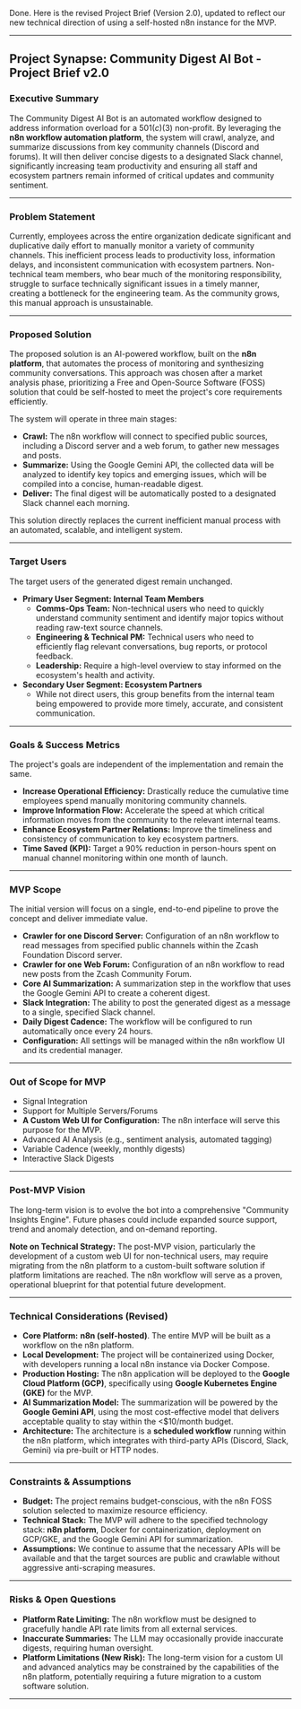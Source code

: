 Done. Here is the revised Project Brief (Version 2.0), updated to reflect our new technical direction of using a self-hosted n8n instance for the MVP.

***

## **Project Synapse: Community Digest AI Bot - Project Brief v2.0**

### **Executive Summary**

The Community Digest AI Bot is an automated workflow designed to address information overload for a $501(c)(3)$ non-profit. By leveraging the **n8n workflow automation platform**, the system will crawl, analyze, and summarize discussions from key community channels (Discord and forums). It will then deliver concise digests to a designated Slack channel, significantly increasing team productivity and ensuring all staff and ecosystem partners remain informed of critical updates and community sentiment.

---

### **Problem Statement**

Currently, employees across the entire organization dedicate significant and duplicative daily effort to manually monitor a variety of community channels. This inefficient process leads to productivity loss, information delays, and inconsistent communication with ecosystem partners. Non-technical team members, who bear much of the monitoring responsibility, struggle to surface technically significant issues in a timely manner, creating a bottleneck for the engineering team. As the community grows, this manual approach is unsustainable.

---

### **Proposed Solution**

The proposed solution is an AI-powered workflow, built on the **n8n platform**, that automates the process of monitoring and synthesizing community conversations. This approach was chosen after a market analysis phase, prioritizing a Free and Open-Source Software (FOSS) solution that could be self-hosted to meet the project's core requirements efficiently.

The system will operate in three main stages:
* **Crawl:** The n8n workflow will connect to specified public sources, including a Discord server and a web forum, to gather new messages and posts.
* **Summarize:** Using the Google Gemini API, the collected data will be analyzed to identify key topics and emerging issues, which will be compiled into a concise, human-readable digest.
* **Deliver:** The final digest will be automatically posted to a designated Slack channel each morning.

This solution directly replaces the current inefficient manual process with an automated, scalable, and intelligent system.

---

### **Target Users**

The target users of the generated digest remain unchanged.
* **Primary User Segment: Internal Team Members**
    * **Comms-Ops Team:** Non-technical users who need to quickly understand community sentiment and identify major topics without reading raw-text source channels.
    * **Engineering & Technical PM:** Technical users who need to efficiently flag relevant conversations, bug reports, or protocol feedback.
    * **Leadership:** Require a high-level overview to stay informed on the ecosystem's health and activity.
* **Secondary User Segment: Ecosystem Partners**
    * While not direct users, this group benefits from the internal team being empowered to provide more timely, accurate, and consistent communication.

---

### **Goals & Success Metrics**

The project's goals are independent of the implementation and remain the same.
* **Increase Operational Efficiency:** Drastically reduce the cumulative time employees spend manually monitoring community channels.
* **Improve Information Flow:** Accelerate the speed at which critical information moves from the community to the relevant internal teams.
* **Enhance Ecosystem Partner Relations:** Improve the timeliness and consistency of communication to key ecosystem partners.
* **Time Saved (KPI):** Target a 90% reduction in person-hours spent on manual channel monitoring within one month of launch.

---

### **MVP Scope**

The initial version will focus on a single, end-to-end pipeline to prove the concept and deliver immediate value.
* **Crawler for one Discord Server:** Configuration of an n8n workflow to read messages from specified public channels within the Zcash Foundation Discord server.
* **Crawler for one Web Forum:** Configuration of an n8n workflow to read new posts from the Zcash Community Forum.
* **Core AI Summarization:** A summarization step in the workflow that uses the Google Gemini API to create a coherent digest.
* **Slack Integration:** The ability to post the generated digest as a message to a single, specified Slack channel.
* **Daily Digest Cadence:** The workflow will be configured to run automatically once every 24 hours.
* **Configuration:** All settings will be managed within the n8n workflow UI and its credential manager.

---

### **Out of Scope for MVP**

* Signal Integration 
* Support for Multiple Servers/Forums 
* **A Custom Web UI for Configuration:** The n8n interface will serve this purpose for the MVP.
* Advanced AI Analysis (e.g., sentiment analysis, automated tagging) 
* Variable Cadence (weekly, monthly digests) 
* Interactive Slack Digests 

---

### **Post-MVP Vision**

The long-term vision is to evolve the bot into a comprehensive "Community Insights Engine". Future phases could include expanded source support, trend and anomaly detection, and on-demand reporting.

**Note on Technical Strategy:** The post-MVP vision, particularly the development of a custom web UI for non-technical users, may require migrating from the n8n platform to a custom-built software solution if platform limitations are reached. The n8n workflow will serve as a proven, operational blueprint for that potential future development.

---

### **Technical Considerations (Revised)**

* **Core Platform:** **n8n (self-hosted)**. The entire MVP will be built as a workflow on the n8n platform.
* **Local Development:** The project will be containerized using Docker, with developers running a local n8n instance via Docker Compose.
* **Production Hosting:** The n8n application will be deployed to the **Google Cloud Platform (GCP)**, specifically using **Google Kubernetes Engine (GKE)** for the MVP.
* **AI Summarization Model:** The summarization will be powered by the **Google Gemini API**, using the most cost-effective model that delivers acceptable quality to stay within the <$10/month budget.
* **Architecture:** The architecture is a **scheduled workflow** running within the n8n platform, which integrates with third-party APIs (Discord, Slack, Gemini) via pre-built or HTTP nodes.

---

### **Constraints & Assumptions**

* **Budget:** The project remains budget-conscious, with the n8n FOSS solution selected to maximize resource efficiency.
* **Technical Stack:** The MVP will adhere to the specified technology stack: **n8n platform**, Docker for containerization, deployment on GCP/GKE, and the Google Gemini API for summarization.
* **Assumptions:** We continue to assume that the necessary APIs will be available and that the target sources are public and crawlable without aggressive anti-scraping measures.

---

### **Risks & Open Questions**

* **Platform Rate Limiting:** The n8n workflow must be designed to gracefully handle API rate limits from all external services.
* **Inaccurate Summaries:** The LLM may occasionally provide inaccurate digests, requiring human oversight.
* **Platform Limitations (New Risk):** The long-term vision for a custom UI and advanced analytics may be constrained by the capabilities of the n8n platform, potentially requiring a future migration to a custom software solution.

---
